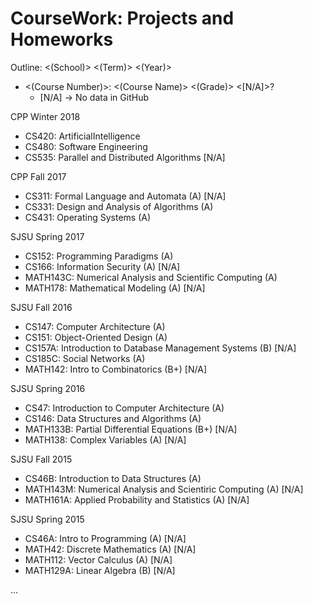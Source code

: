 # CourseWork: Projects and Homeworks

Outline:
<(School)> <(Term)> <(Year)>
- <(Course Number)>: <(Course Name)> <(Grade)> <[N/A]>?
   - [N/A] -> No data in GitHub

CPP Winter 2018
- CS420: ArtificialIntelligence 
- CS480: Software Engineering
- CS535: Parallel and Distributed Algorithms [N/A]

CPP Fall 2017
- CS311: Formal Language and Automata (A) [N/A]
- CS331: Design and Analysis of Algorithms (A)
- CS431: Operating Systems (A)

SJSU Spring 2017
- CS152: Programming Paradigms (A)
- CS166: Information Security (A) [N/A]
- MATH143C: Numerical Analysis and Scientific Computing (A)
- MATH178: Mathematical Modeling (A) [N/A]

SJSU Fall 2016
- CS147: Computer Architecture (A)
- CS151: Object-Oriented Design (A)
- CS157A: Introduction to Database Management Systems (B) [N/A]
- CS185C: Social Networks (A)
- MATH142: Intro to Combinatorics (B+) [N/A]

SJSU Spring 2016
- CS47: Introduction to Computer Architecture (A)
- CS146: Data Structures and Algorithms (A)
- MATH133B: Partial Differential Equations (B+) [N/A]
- MATH138: Complex Variables (A) [N/A]

SJSU Fall 2015
- CS46B: Introduction to Data Structures (A)
- MATH143M: Numerical Analysis and Scientiric Computing (A) [N/A]
- MATH161A: Applied Probability and Statistics (A) [N/A]

SJSU Spring 2015
- CS46A: Intro to Programming (A) [N/A]
- MATH42: Discrete Mathematics (A) [N/A]
- MATH112: Vector Calculus (A) [N/A]
- MATH129A: Linear Algebra (B) [N/A]

...
